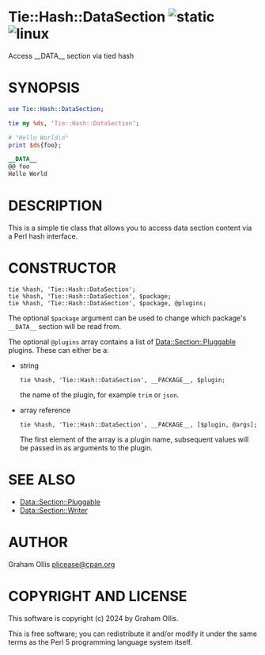# Tie::Hash::DataSection ![static](https://github.com/uperl/Tie-Hash-DataSection/workflows/static/badge.svg) ![linux](https://github.com/uperl/Tie-Hash-DataSection/workflows/linux/badge.svg)

Access \_\_DATA\_\_ section via tied hash

# SYNOPSIS

```perl
use Tie::Hash::DataSection;

tie my %ds, 'Tie::Hash::DataSection';

# "Hello World\n"
print $ds{foo};

__DATA__
@@ foo
Hello World
```

# DESCRIPTION

This is a simple tie class that allows you to access data section
content via a Perl hash interface.

# CONSTRUCTOR

```
tie %hash, 'Tie::Hash::DataSection';
tie %hash, 'Tie::Hash::DataSection', $package;
tie %hash, 'Tie::Hash::DataSection', $package, @plugins;
```

The optional `$package` argument can be used to change which 
package's `__DATA__` section will be read from.

The optional `@plugins` array contains a list of [Data::Section::Pluggable](https://metacpan.org/pod/Data::Section::Pluggable)
plugins.  These can either be a:

- string

    ```
    tie %hash, 'Tie::Hash::DataSection', __PACKAGE__, $plugin;
    ```

    the name of the plugin, for example `trim` or `json`.

- array reference

    ```
    tie %hash, 'Tie::Hash::DataSection', __PACKAGE__, [$plugin, @args];
    ```

    The first element of the array is a plugin name, subsequent values
    will be passed in as arguments to the plugin.

# SEE ALSO

- [Data::Section::Pluggable](https://metacpan.org/pod/Data::Section::Pluggable)
- [Data::Section::Writer](https://metacpan.org/pod/Data::Section::Writer)

# AUTHOR

Graham Ollis <plicease@cpan.org>

# COPYRIGHT AND LICENSE

This software is copyright (c) 2024 by Graham Ollis.

This is free software; you can redistribute it and/or modify it under
the same terms as the Perl 5 programming language system itself.
